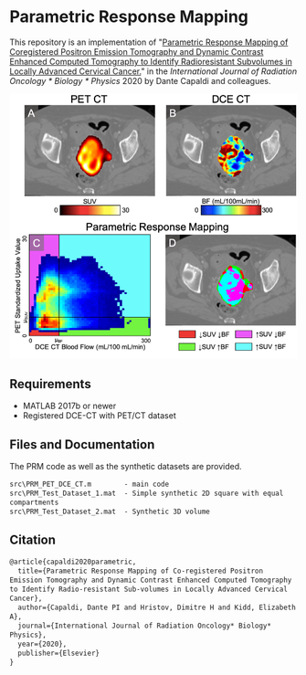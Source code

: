 # Parametric Response Mapping

This repository is an implementation of "[Parametric Response Mapping of Coregistered Positron Emission Tomography and Dynamic Contrast Enhanced Computed Tomography to Identify Radioresistant Subvolumes in Locally Advanced Cervical Cancer.](https://doi.org/10.1016/j.ijrobp.2020.03.023)" in the _International Journal of Radiation Oncology * Biology * Physics_ 2020 by Dante Capaldi and colleagues.

![PRM](https://github.com/capaldid/PRM/blob/master/PRM_Figure.png)

## Requirements

- MATLAB 2017b or newer
- Registered DCE-CT with PET/CT dataset

## Files and Documentation

The PRM code as well as the synthetic datasets are provided.

```
src\PRM_PET_DCE_CT.m        - main code
src\PRM_Test_Dataset_1.mat  - Simple synthetic 2D square with equal compartments
src\PRM_Test_Dataset_2.mat  - Synthetic 3D volume
```

## Citation

```
@article{capaldi2020parametric,
  title={Parametric Response Mapping of Co-registered Positron Emission Tomography and Dynamic Contrast Enhanced Computed Tomography to Identify Radio-resistant Sub-volumes in Locally Advanced Cervical Cancer},
  author={Capaldi, Dante PI and Hristov, Dimitre H and Kidd, Elizabeth A},
  journal={International Journal of Radiation Oncology* Biology* Physics},
  year={2020},
  publisher={Elsevier}
}
```
